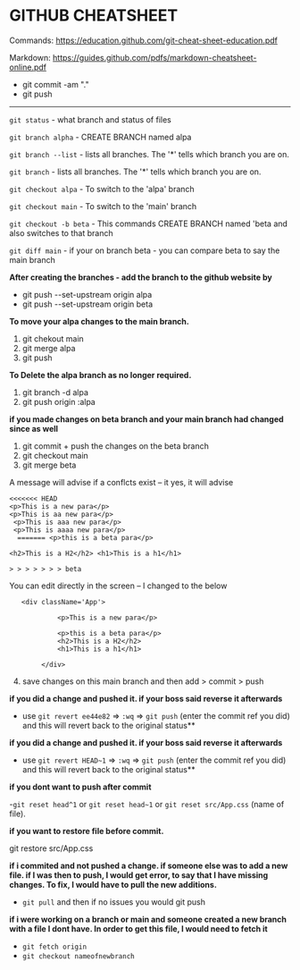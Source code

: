 # GITHUB CHEATSHEET

Commands: https://education.github.com/git-cheat-sheet-education.pdf

Markdown: https://guides.github.com/pdfs/markdown-cheatsheet-online.pdf

- git commit -am "."
- git push

---

`git status` - what branch and status of files

`git branch alpha` - CREATE BRANCH named alpa

`git branch --list` - lists all branches. The '\*' tells which branch you are
on.

`git branch` - lists all branches. The '\*' tells which branch you are on.

`git checkout alpa` - To switch to the 'alpa' branch

`git checkout main` - To switch to the 'main' branch

`git checkout -b beta` - This commands CREATE BRANCH named 'beta and also
switches to that branch

`git diff main` - if your on branch beta - you can compare beta to say the main
branch

**After creating the branches - add the branch to the github website by**

- git push --set-upstream origin alpa
- git push --set-upstream origin beta

**To move your alpa changes to the main branch.**

1. git chekout main
2. git merge alpa
3. git push

**To Delete the alpa branch as no longer required.**

1. git branch -d alpa
2. git push origin :alpa

**if you made changes on beta branch and your main branch had changed since as
well**

1. git commit + push the changes on the beta branch
2. git checkout main
3. git merge beta

A message will advise if a conflcts exist – it yes, it will advise

```
<<<<<<< HEAD
<p>This is a new para</p>
<p>This is aa new para</p>
 <p>This is aaa new para</p>
 <p>This is aaaa new para</p>
  ======= <p>this is a beta para</p>

<h2>This is a H2</h2> <h1>This is a h1</h1>

> > > > > > > beta

```

You can edit directly in the screen – I changed to the below

```
   <div className='App'>

            <p>This is a new para</p>

            <p>this is a beta para</p>
            <h2>This is a H2</h2>
            <h1>This is a h1</h1>

        </div>

```

4. save changes on this main branch and then add > commit > push

**if you did a change and pushed it. if your boss said reverse it afterwards**

- use `git revert ee44e82` => `:wq` => `git push` (enter the commit ref you did)
  and this will revert back to the original status\*\*

**if you did a change and pushed it. if your boss said reverse it afterwards**

- use `git revert HEAD~1` => `:wq` => `git push` (enter the commit ref you did)
  and this will revert back to the original status\*\*

**if you dont want to push after commit**

-`git reset head^1` or `git reset head~1` or `git reset src/App.css` (name of
file).

**if you want to restore file before commit.**

git restore src/App.css

**if i commited and not pushed a change. if someone else was to add a new file.
if I was then to push, I would get error, to say that I have missing changes. To
fix, I would have to pull the new additions.**

- `git pull` and then if no issues you would git push

**if i were working on a branch or main and someone created a new branch with a
file I dont have. In order to get this file, I would need to fetch it**

- `git fetch origin`
- `git checkout nameofnewbranch`
